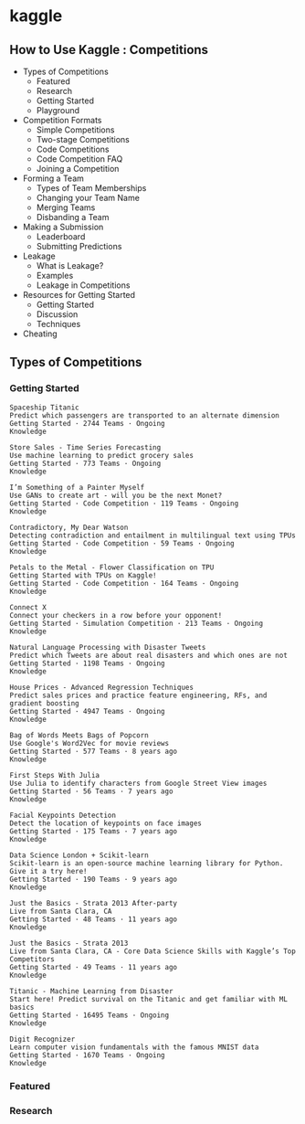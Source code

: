 # kaggle

## How to Use Kaggle : Competitions

* Types of Competitions
    * Featured
    * Research
    * Getting Started
    * Playground
* Competition Formats
    * Simple Competitions
    * Two-stage Competitions
    * Code Competitions
    * Code Competition FAQ
    * Joining a Competition
* Forming a Team
    * Types of Team Memberships
    * Changing your Team Name
    * Merging Teams
    * Disbanding a Team
* Making a Submission
    * Leaderboard
    * Submitting Predictions
* Leakage
    * What is Leakage?
    * Examples
    * Leakage in Competitions
* Resources for Getting Started
    * Getting Started
    * Discussion
    * Techniques
* Cheating

## Types of Competitions

### Getting Started
    Spaceship Titanic
    Predict which passengers are transported to an alternate dimension
    Getting Started · 2744 Teams · Ongoing
    Knowledge

    Store Sales - Time Series Forecasting
    Use machine learning to predict grocery sales
    Getting Started · 773 Teams · Ongoing
    Knowledge

    I’m Something of a Painter Myself
    Use GANs to create art - will you be the next Monet?
    Getting Started · Code Competition · 119 Teams · Ongoing
    Knowledge

    Contradictory, My Dear Watson
    Detecting contradiction and entailment in multilingual text using TPUs
    Getting Started · Code Competition · 59 Teams · Ongoing
    Knowledge

    Petals to the Metal - Flower Classification on TPU
    Getting Started with TPUs on Kaggle!
    Getting Started · Code Competition · 164 Teams · Ongoing
    Knowledge

    Connect X
    Connect your checkers in a row before your opponent!
    Getting Started · Simulation Competition · 213 Teams · Ongoing
    Knowledge

    Natural Language Processing with Disaster Tweets
    Predict which Tweets are about real disasters and which ones are not
    Getting Started · 1198 Teams · Ongoing
    Knowledge

    House Prices - Advanced Regression Techniques
    Predict sales prices and practice feature engineering, RFs, and gradient boosting
    Getting Started · 4947 Teams · Ongoing
    Knowledge

    Bag of Words Meets Bags of Popcorn
    Use Google's Word2Vec for movie reviews
    Getting Started · 577 Teams · 8 years ago
    Knowledge

    First Steps With Julia
    Use Julia to identify characters from Google Street View images
    Getting Started · 56 Teams · 7 years ago
    Knowledge

    Facial Keypoints Detection
    Detect the location of keypoints on face images
    Getting Started · 175 Teams · 7 years ago
    Knowledge

    Data Science London + Scikit-learn
    Scikit-learn is an open-source machine learning library for Python. Give it a try here!
    Getting Started · 190 Teams · 9 years ago
    Knowledge

    Just the Basics - Strata 2013 After-party
    Live from Santa Clara, CA
    Getting Started · 48 Teams · 11 years ago
    Knowledge

    Just the Basics - Strata 2013
    Live from Santa Clara, CA - Core Data Science Skills with Kaggle’s Top Competitors
    Getting Started · 49 Teams · 11 years ago
    Knowledge

    Titanic - Machine Learning from Disaster
    Start here! Predict survival on the Titanic and get familiar with ML basics
    Getting Started · 16495 Teams · Ongoing
    Knowledge

    Digit Recognizer
    Learn computer vision fundamentals with the famous MNIST data
    Getting Started · 1670 Teams · Ongoing
    Knowledge

### Featured

### Research
